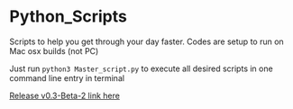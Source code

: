 # Python_Scripts
Scripts to help you get through your day faster.
Codes are setup to run on Mac osx builds (not PC)

Just run `python3 Master_script.py` to execute all desired scripts in one 
command line entry in terminal

[Release v0.3-Beta-2 link here](https://github.com/jge162/Python_Scripts/releases/tag/v0.3-beta.2)
